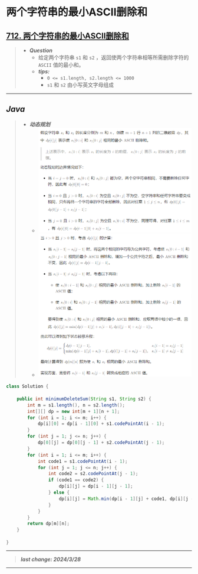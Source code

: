 # 两个字符串的最小ASCII删除和

## [712. 两个字符串的最小ASCII删除和](https://leetcode.cn/problems/minimum-ascii-delete-sum-for-two-strings/)

> - ***Question***
>   - 给定两个字符串 `s1` 和 `s2` ，返回使两个字符串相等所需删除字符的 `ASCII` 值的最小和。
>   - ***tips:***
>     - `0 <= s1.length, s2.length <= 1000`
>     - `s1` 和 `s2` 由小写英文字母组成

---

## *Java*

> - ***动态规划***
>   - ![image](./images/两个字符串的最小ASCII删除和1.png)
>   - ![image](./images/两个字符串的最小ASCII删除和2.png)

```java
class Solution {

    public int minimumDeleteSum(String s1, String s2) {
        int m = s1.length(), n = s2.length();
        int[][] dp = new int[m + 1][n + 1];
        for (int i = 1; i <= m; i++) {
            dp[i][0] = dp[i - 1][0] + s1.codePointAt(i - 1);
        }
        for (int j = 1; j <= n; j++) {
            dp[0][j] = dp[0][j - 1] + s2.codePointAt(j - 1);
        }
        for (int i = 1; i <= m; i++) {
            int code1 = s1.codePointAt(i - 1);
            for (int j = 1; j <= n; j++) {
                int code2 = s2.codePointAt(j - 1);
                if (code1 == code2) {
                    dp[i][j] = dp[i - 1][j - 1];
                } else {
                    dp[i][j] = Math.min(dp[i - 1][j] + code1, dp[i][j - 1] + code2);
                }
            }
        }
        return dp[m][n];
    }

}
```

---

> ***last change: 2024/3/28***

---
